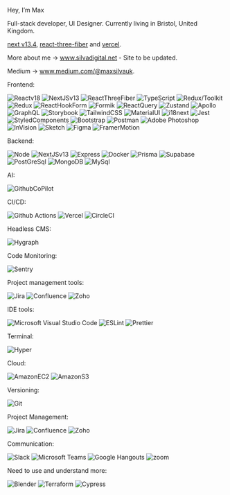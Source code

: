 Hey, I’m Max

Full-stack developer, UI Designer. Currently living in Bristol, United Kingdom.

[next v13.4](https://nextjs.org/),
[react-three-fiber](https://docs.pmnd.rs/react-three-fiber/getting-started/examples) and
[vercel](https://vercel.com/).

More about me → www.silvadigital.net - Site to be updated.

Medium  → www.medium.com/@maxsilvauk.

Frontend: 

![Reactv18](https://img.shields.io/badge/-React%20v18-%23232F3E?logo=React)
![NextJSv13](https://img.shields.io/badge/-Next%20v13-%23232F3E?logo=Next.JS)
![ReactThreeFiber](https://img.shields.io/badge/-React%20Three%20Fiber-%23232F3E?logo=Three.js)
![TypeScript](https://img.shields.io/badge/-TypeScript-%23232F3E?logo=TypeScript)
![Redux/Toolkit](https://img.shields.io/badge/-Redux/Toolkit-%23232F3E?logo=Redux)
![Redux](https://img.shields.io/badge/-Redux-%23232F3E?logo=Redux)
![ReactHookForm](https://img.shields.io/badge/-ReactHookForm-%23232F3E?logo=ReactHookForm)
![Formik](https://img.shields.io/badge/-Formik-%23232F3E?logo=Formik)
![ReactQuery](https://img.shields.io/badge/-ReactQuery-%23232F3E?logo=ReactQuery)
![Zustand](https://img.shields.io/badge/-Zustand-%23232F3E?logo=Zustand)
![Apollo](https://img.shields.io/badge/-ApolloClient-%23232F3E?logo=ApolloGraphQL)
![GraphQL](https://img.shields.io/badge/-GraphQL-%23232F3E?logo=GraphQL)
![Storybook](https://img.shields.io/badge/-Storybook-%23232F3E?logo=Storybook)
![TailwindCSS](https://img.shields.io/badge/-Tailwind-%23232F3E?logo=Tailwindcss)
![MaterialUI](https://img.shields.io/badge/-Material%20UI-%23232F3E?logo=Mui)
![i18next](https://img.shields.io/badge/-i18next-%23232F3E?logo=i18next)
![Jest](https://img.shields.io/badge/-Jest-%23232F3E?logo=Jest)
![StyledComponents](https://img.shields.io/badge/-Styled%20Components-%23232F3E?logo=Styledcomponents)
![Bootstrap](https://img.shields.io/badge/-Bootstrap-%23232F3E?logo=Bootstrap)
![Postman](https://img.shields.io/badge/-Postman-%23232F3E?logo=Postman)
![Adobe Photoshop](https://img.shields.io/badge/-Adobe%20Photoshop-%23232F3E?logo=AdobePhotoshop)
![InVision](https://img.shields.io/badge/-InVision-%23232F3E?logo=InVision)
![Sketch](https://img.shields.io/badge/-Sketch-%23232F3E?logo=Sketch)
![Figma](https://img.shields.io/badge/-Figma-%23232F3E?logo=Figma)
![FramerMotion](https://img.shields.io/badge/-FramerMotion-%23232F3E?logo=Framer)

Backend: 

![Node](https://img.shields.io/badge/-Node.js-%23232F3E?logo=Node.js)
![NextJSv13](https://img.shields.io/badge/-Next%20v13-%23232F3E?logo=Next.JS)
![Express](https://img.shields.io/badge/-Express-%23232F3E?logo=Express)
![Docker](https://img.shields.io/badge/-Docker-%23232F3E?logo=Docker)
![Prisma](https://img.shields.io/badge/-Prisma-%23232F3E?logo=Prisma)
![Supabase](https://img.shields.io/badge/-Supabase-%23232F3E?logo=Supabase)
![PostGreSql](https://img.shields.io/badge/-PostgreSql-%23232F3E?logo=PostgreSql)
![MongoDB](https://img.shields.io/badge/-MongoDB-%23232F3E?logo=MongoDB)
![MySql](https://img.shields.io/badge/-MySql-%23232F3E?logo=MySql)


AI:

![GithubCoPilot](https://img.shields.io/badge/-GithubCoPilot-%23232F3E?logo=Github)

CI/CD:

![Github Actions](https://img.shields.io/badge/-GithubActions-%23232F3E?logo=GithubActions)
![Vercel](https://img.shields.io/badge/-Vercel-%23232F3E?logo=Vercel)
![CircleCI](https://img.shields.io/badge/-CircleCI-%23232F3E?logo=CircleCI)


Headless CMS:

![Hygraph](https://img.shields.io/badge/-Hygraph-%23232F3E?logo=GraphQL)

Code Monitoring:

![Sentry](https://img.shields.io/badge/-Sentry-%23232F3E?logo=Sentry)

Project management tools:

![Jira](https://img.shields.io/badge/-Jira-%23232F3E?logo=Jira)
![Confluence](https://img.shields.io/badge/-Confluence-%23232F3E?logo=Confluence)
![Zoho](https://img.shields.io/badge/-Zoho-%23232F3E?logo=Zoho)

IDE tools:

![Microsoft Visual Studio Code](https://img.shields.io/badge/-VS%20Code-%23232F3E?logo=VisualStudioCode)
![ESLint](https://img.shields.io/badge/-ESLint-%23232F3E?logo=ESLint)
![Prettier](https://img.shields.io/badge/-Prettier-%23232F3E?logo=Prettier)

Terminal:

![Hyper](https://img.shields.io/badge/-Hyper-%23232F3E?logo=Hyper)

Cloud:

![AmazonEC2](https://img.shields.io/badge/-Amazon%20EC2-%23232F3E?logo=AmazonEC2)
![AmazonS3](https://img.shields.io/badge/-Amazon%20S3-%23232F3E?logo=AmazonS3)

Versioning:

![Git](https://img.shields.io/badge/-Git-%23232F3E?logo=Git)

Project Management:

![Jira](https://img.shields.io/badge/-Jira-%23232F3E?logo=Jira)
![Confluence](https://img.shields.io/badge/-Confluence-%23232F3E?logo=Confluence)
![Zoho](https://img.shields.io/badge/-Zoho-%23232F3E?logo=Zoho)

Communication:

![Slack](https://img.shields.io/badge/-Slack-%23232F3E?logo=Slack)
![Microsoft Teams](https://img.shields.io/badge/-Microsoft%20Teams-%23232F3E?logo=MicrosoftTeams)
![Google Hangouts](https://img.shields.io/badge/-Google%20Hangouts-%23232F3E?logo=GoogleHangouts)
![zoom](https://img.shields.io/badge/-Zoom-%23232F3E?logo=Zoom)

Need to use and understand more:

![Blender](https://img.shields.io/badge/-Blender-%23232F3E?logo=Blender)
![Terraform](https://img.shields.io/badge/-Terraform-%23232F3E?logo=Terraform)
![Cypress](https://img.shields.io/badge/-Cypress-%23232F3E?logo=Cypress)
